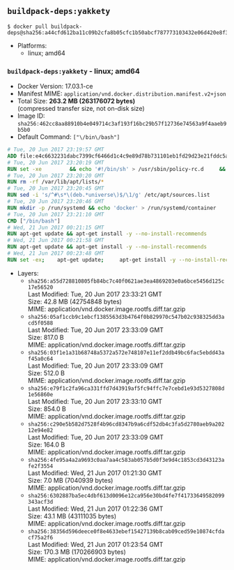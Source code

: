 ## `buildpack-deps:yakkety`

```console
$ docker pull buildpack-deps@sha256:a44cfd612ba11c09b2cfa8b05cfc1b50abcf787773103432e06d420e8f34c655
```

-	Platforms:
	-	linux; amd64

### `buildpack-deps:yakkety` - linux; amd64

-	Docker Version: 17.03.1-ce
-	Manifest MIME: `application/vnd.docker.distribution.manifest.v2+json`
-	Total Size: **263.2 MB (263176072 bytes)**  
	(compressed transfer size, not on-disk size)
-	Image ID: `sha256:462cc8aa88910b4e049714c3af193f16bc29b57f12736e74563a9f4aaeb9b5b0`
-	Default Command: `["\/bin\/bash"]`

```dockerfile
# Tue, 20 Jun 2017 23:19:57 GMT
ADD file:e4c6632231dabc7399cf6466d1c4c9e89d78b731101eb1fd29d23e21fddc5acb in / 
# Tue, 20 Jun 2017 23:20:19 GMT
RUN set -xe 		&& echo '#!/bin/sh' > /usr/sbin/policy-rc.d 	&& echo 'exit 101' >> /usr/sbin/policy-rc.d 	&& chmod +x /usr/sbin/policy-rc.d 		&& dpkg-divert --local --rename --add /sbin/initctl 	&& cp -a /usr/sbin/policy-rc.d /sbin/initctl 	&& sed -i 's/^exit.*/exit 0/' /sbin/initctl 		&& echo 'force-unsafe-io' > /etc/dpkg/dpkg.cfg.d/docker-apt-speedup 		&& echo 'DPkg::Post-Invoke { "rm -f /var/cache/apt/archives/*.deb /var/cache/apt/archives/partial/*.deb /var/cache/apt/*.bin || true"; };' > /etc/apt/apt.conf.d/docker-clean 	&& echo 'APT::Update::Post-Invoke { "rm -f /var/cache/apt/archives/*.deb /var/cache/apt/archives/partial/*.deb /var/cache/apt/*.bin || true"; };' >> /etc/apt/apt.conf.d/docker-clean 	&& echo 'Dir::Cache::pkgcache ""; Dir::Cache::srcpkgcache "";' >> /etc/apt/apt.conf.d/docker-clean 		&& echo 'Acquire::Languages "none";' > /etc/apt/apt.conf.d/docker-no-languages 		&& echo 'Acquire::GzipIndexes "true"; Acquire::CompressionTypes::Order:: "gz";' > /etc/apt/apt.conf.d/docker-gzip-indexes 		&& echo 'Apt::AutoRemove::SuggestsImportant "false";' > /etc/apt/apt.conf.d/docker-autoremove-suggests
# Tue, 20 Jun 2017 23:20:20 GMT
RUN rm -rf /var/lib/apt/lists/*
# Tue, 20 Jun 2017 23:20:45 GMT
RUN sed -i 's/^#\s*\(deb.*universe\)$/\1/g' /etc/apt/sources.list
# Tue, 20 Jun 2017 23:20:46 GMT
RUN mkdir -p /run/systemd && echo 'docker' > /run/systemd/container
# Tue, 20 Jun 2017 23:21:10 GMT
CMD ["/bin/bash"]
# Wed, 21 Jun 2017 00:21:15 GMT
RUN apt-get update && apt-get install -y --no-install-recommends 		ca-certificates 		curl 		wget 	&& rm -rf /var/lib/apt/lists/*
# Wed, 21 Jun 2017 00:21:58 GMT
RUN apt-get update && apt-get install -y --no-install-recommends 		bzr 		git 		mercurial 		openssh-client 		subversion 				procps 	&& rm -rf /var/lib/apt/lists/*
# Wed, 21 Jun 2017 00:23:48 GMT
RUN set -ex; 	apt-get update; 	apt-get install -y --no-install-recommends 		autoconf 		automake 		bzip2 		file 		g++ 		gcc 		imagemagick 		libbz2-dev 		libc6-dev 		libcurl4-openssl-dev 		libdb-dev 		libevent-dev 		libffi-dev 		libgdbm-dev 		libgeoip-dev 		libglib2.0-dev 		libjpeg-dev 		libkrb5-dev 		liblzma-dev 		libmagickcore-dev 		libmagickwand-dev 		libncurses-dev 		libpng-dev 		libpq-dev 		libreadline-dev 		libsqlite3-dev 		libssl-dev 		libtool 		libwebp-dev 		libxml2-dev 		libxslt-dev 		libyaml-dev 		make 		patch 		xz-utils 		zlib1g-dev 				$( 			if apt-cache show 'default-libmysqlclient-dev' 2>/dev/null | grep -q '^Version:'; then 				echo 'default-libmysqlclient-dev'; 			else 				echo 'libmysqlclient-dev'; 			fi 		) 	; 	rm -rf /var/lib/apt/lists/*
```

-	Layers:
	-	`sha256:a55d728810805fb84bc7c40f0621ae3ea4869203e0a6bce5456d125c17e56520`  
		Last Modified: Tue, 20 Jun 2017 23:33:21 GMT  
		Size: 42.8 MB (42754848 bytes)  
		MIME: application/vnd.docker.image.rootfs.diff.tar.gzip
	-	`sha256:05af1ccb9c1ebcf1385563d3b4764f0b829970c547b02c938325dd3acd5f0588`  
		Last Modified: Tue, 20 Jun 2017 23:33:09 GMT  
		Size: 817.0 B  
		MIME: application/vnd.docker.image.rootfs.diff.tar.gzip
	-	`sha256:03f1e1a31b68748a5372a572e748107e11ef2ddb49bc6fac5ebdd43af45a0c64`  
		Last Modified: Tue, 20 Jun 2017 23:33:09 GMT  
		Size: 512.0 B  
		MIME: application/vnd.docker.image.rootfs.diff.tar.gzip
	-	`sha256:e79f1c2fa96ca331ffd7d43919af5fc94ffc7e7cebd1e93d5327808d1e56860e`  
		Last Modified: Tue, 20 Jun 2017 23:33:10 GMT  
		Size: 854.0 B  
		MIME: application/vnd.docker.image.rootfs.diff.tar.gzip
	-	`sha256:c290e5b582d7528f4b96cd8347b9a6cdf52db4c3fa5d2780aeb9a20212e94e82`  
		Last Modified: Tue, 20 Jun 2017 23:33:09 GMT  
		Size: 164.0 B  
		MIME: application/vnd.docker.image.rootfs.diff.tar.gzip
	-	`sha256:4fe95a4a2a9693c0aa7aa4c583ab057b5d0f3e9d4c1853cd3d43123afe2f3554`  
		Last Modified: Wed, 21 Jun 2017 01:21:30 GMT  
		Size: 7.0 MB (7040939 bytes)  
		MIME: application/vnd.docker.image.rootfs.diff.tar.gzip
	-	`sha256:6302887ba5ec4dbf613d0096e12ca956e30bd4fe7f41733649582099343acf3d`  
		Last Modified: Wed, 21 Jun 2017 01:22:36 GMT  
		Size: 43.1 MB (43111035 bytes)  
		MIME: application/vnd.docker.image.rootfs.diff.tar.gzip
	-	`sha256:38356d596deece0f8e4633ebef15427139b8cab09ced59e10874cfdacf75a2f6`  
		Last Modified: Wed, 21 Jun 2017 01:23:54 GMT  
		Size: 170.3 MB (170266903 bytes)  
		MIME: application/vnd.docker.image.rootfs.diff.tar.gzip
